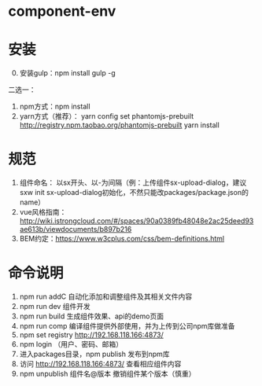 # component-env

# 安装
0. 安装gulp：npm install gulp -g

二选一：
1. npm方式：npm install
2. yarn方式（推荐）：
yarn config set phantomjs-prebuilt http://registry.npm.taobao.org/phantomjs-prebuilt
yarn install

# 规范
1. 组件命名： 以sx开头、以-为间隔（例：上传组件sx-upload-dialog，建议sxw init sx-upload-dialog初始化，不然只能改packages/package.json的name）
2. vue风格指南： http://wiki.istrongcloud.com/#/spaces/90a0389fb48048e2ac25deed93ae613b/viewdocuments/b897b216
3. BEM约定：https://www.w3cplus.com/css/bem-definitions.html

# 命令说明
1. npm run addC 自动化添加和调整组件及其相关文件内容
2. npm run dev 组件开发
3. npm run build 生成组件效果、api的demo页面
4. npm run comp 编译组件提供外部使用，并为上传到公司npm库做准备
5. npm set registry http://192.168.118.166:4873/
6. npm login （用户、密码、邮箱）
7. 进入packages目录，npm publish 发布到npm库
8. 访问 http://192.168.118.166:4873/ 查看相应组件内容
9. npm unpublish 组件名@版本 撤销组件某个版本（慎重）
